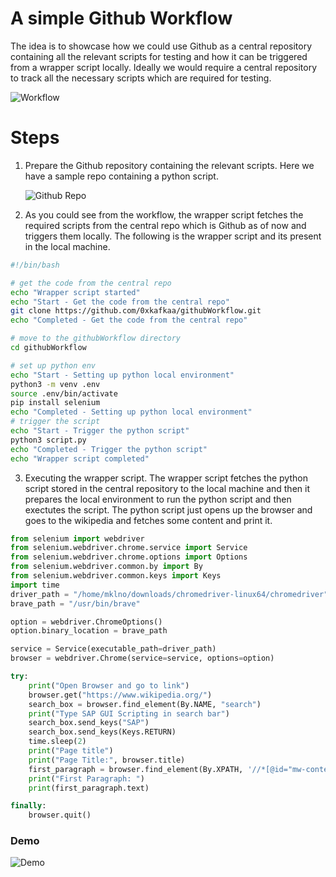 # A simple Github Workflow

The idea is to showcase how we could use Github as a central repository containing all the relevant scripts for testing and how it can be triggered from a wrapper script locally. Ideally we would require a central repository to track all the necessary scripts which are required for testing.

![Workflow](/diagram.png)

# Steps

1. Prepare the Github repository containing the relevant scripts. Here we have a sample repo containing a python script.

   ![Github Repo](/git-repo.jpg)

2. As you could see from the workflow, the wrapper script fetches the required scripts from the central repo which is Github as of now and triggers them locally. The following is the wrapper script and its present in the local machine.

```bash
#!/bin/bash

# get the code from the central repo
echo "Wrapper script started"
echo "Start - Get the code from the central repo"
git clone https://github.com/0xkafkaa/githubWorkflow.git
echo "Completed - Get the code from the central repo"

# move to the githubWorkflow directory
cd githubWorkflow

# set up python env
echo "Start - Setting up python local environment"
python3 -m venv .env
source .env/bin/activate
pip install selenium
echo "Completed - Setting up python local environment"
# trigger the script
echo "Start - Trigger the python script"
python3 script.py
echo "Completed - Trigger the python script"
echo "Wrapper script completed"
```

3. Executing the wrapper script. The wrapper script fetches the python script stored in the central repository to the local machine and then it prepares the local environment to run the python script and then exectutes the script. The python script just opens up the browser and goes to the wikipedia and fetches some content and print it.

```py
from selenium import webdriver
from selenium.webdriver.chrome.service import Service
from selenium.webdriver.chrome.options import Options
from selenium.webdriver.common.by import By
from selenium.webdriver.common.keys import Keys
import time
driver_path = "/home/mklno/downloads/chromedriver-linux64/chromedriver"
brave_path = "/usr/bin/brave"

option = webdriver.ChromeOptions()
option.binary_location = brave_path

service = Service(executable_path=driver_path)
browser = webdriver.Chrome(service=service, options=option)

try:
    print("Open Browser and go to link")
    browser.get("https://www.wikipedia.org/")
    search_box = browser.find_element(By.NAME, "search")
    print("Type SAP GUI Scripting in search bar")
    search_box.send_keys("SAP")
    search_box.send_keys(Keys.RETURN)
    time.sleep(2)
    print("Page title")
    print("Page Title:", browser.title)
    first_paragraph = browser.find_element(By.XPATH, '//*[@id="mw-content-text"]/div[1]/p[2]')
    print("First Paragraph: ")
    print(first_paragraph.text)

finally:
    browser.quit()
```

### Demo

![Demo](/output3.gif)
